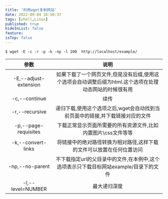 ```yaml
---
title: '利用wget复制网站'
date: 2022-09-04 16:50:37
tags: [shell,Linux]
published: true
hideInList: false
feature: 
isTop: false
---
```

```shell
$ wget -E -c -r -p -k -np -l 100  http://localhost/example/
```

|参数|说明|
|:---:|:---:|
|-E,--adjust-extension|如果下载了一个网页文件,但是没有后缀,使用这个选项会自动调整后缀为html.这个选项在处理动态网站的时候很有用|
|-c,--continue|续传|
|-r,--recursive|递归下载,使用这个选项之后,wget会自动找到当前页面中的链接,并下载链接对应的文件|
|-p,--page-requisites|下载正常显示页面所需要的所有资源文件,比如内置图片\css文件等等|
|-k,--convert-links|将链接中的绝对路径转换为相对路径,这样下载的文件可以放置在任何位置访问|
|-np,--no-parent|不下载指定url的父目录中的文件,在本例中,这个选项表示只下载目标网站example/目录下的文件|
|-l,--level=NUMBER|最大递归深度|